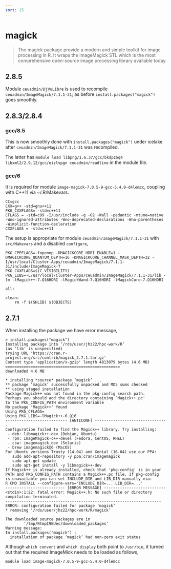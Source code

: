 ```yaml
---
sort: 15
---
```


# magick

> The magick package provide a modern and simple toolkit for image processing in R. It wraps the ImageMagick STL which is the most comprehensive open-source image processing library available today.

## 2.8.5

Module `ceuadmin/DjVuLibre` is used to recompile `ceuadmin/ImageMagick/7.1.1-31`; as before `install.packages("magick")` goes smoothly.

## 2.8.3/2.8.4

### gcc/8.5

This is now smoothly done with `install.packages("magick")` under icelake after `ceuadmin/ImageMagick/7.1.1-31` was recompiled.

The latter has `module load libpng/1.6.37/gcc/bkdpz5q4 libxml2/2.9.12/gcc/eizlvpgn ceuadmin/readline` in the module file.

### gcc/6

It is required for module `image-magick-7.0.5-9-gcc-5.4.0-d4lemcc`, coupling with C++11 via ~/.R/Makevars.

```
CC=gcc
CXX=g++ -std=gnu++11
PKG_CXXFLAGS= -std=c++11
CFLAGS = -std=c99 -I/usr/include -g -O2 -Wall -pedantic -mtune=native -Wno-ignored-attributes -Wno-deprecated-declarations -Wno-parentheses -Wimplicit-function-declaration
CXXFLAGS = -std=c++11
```

The setup is appropriate for module `ceuadmin/ImageMagick/7.1.1-31` with `src/Makevars` and a disabled `configure`,

```
PKG_CPPFLAGS=-fopenmp -DMAGICKCORE_HDRI_ENABLE=1 -DMAGICKCORE_QUANTUM_DEPTH=16 -DMAGICKCORE_CHANNEL_MASK_DEPTH=32 -I/usr/local/Cluster-Apps/ceuadmin/ImageMagick/7.1.1-31/include/ImageMagick-7
PKG_CXXFLAGS=$(C_VISIBILITY)
PKG_LIBS=-L/usr/local/Cluster-Apps/ceuadmin/ImageMagick/7.1.1-31/lib -lm -lMagick++-7.Q16HDRI -lMagickWand-7.Q16HDRI -lMagickCore-7.Q16HDRI

all:

clean:
	rm -f $(SHLIB) $(OBJECTS)
```

## 2.7.1

When installing the package we have error message,

```
> install.packages("magick")
Installing package into ‘/rds/user/jhz22/hpc-work/R’
(as ‘lib’ is unspecified)
trying URL 'https://cran.r-project.org/src/contrib/magick_2.7.1.tar.gz'
Content type 'application/x-gzip' length 4813079 bytes (4.6 MB)
==================================================
downloaded 4.6 MB

* installing *source* package ‘magick’ ...
** package ‘magick’ successfully unpacked and MD5 sums checked
** using staged installation
Package Magick++ was not found in the pkg-config search path.
Perhaps you should add the directory containing `Magick++.pc'
to the PKG_CONFIG_PATH environment variable
No package 'Magick++' found
Using PKG_CFLAGS=
Using PKG_LIBS=-lMagick++-6.Q16
--------------------------- [ANTICONF] --------------------------------
Configuration failed to find the Magick++ library. Try installing:
 - deb: libmagick++-dev (Debian, Ubuntu)
 - rpm: ImageMagick-c++-devel (Fedora, CentOS, RHEL)
 - csw: imagemagick_dev (Solaris)
 - brew imagemagick@6 (MacOS)
For Ubuntu versions Trusty (14.04) and Xenial (16.04) use our PPA:
   sudo add-apt-repository -y ppa:cran/imagemagick
   sudo apt-get update
   sudo apt-get install -y libmagick++-dev
If Magick++ is already installed, check that 'pkg-config' is in your
PATH and PKG_CONFIG_PATH contains a Magick++.pc file. If pkg-config
is unavailable you can set INCLUDE_DIR and LIB_DIR manually via:
R CMD INSTALL --configure-vars='INCLUDE_DIR=... LIB_DIR=...'
-------------------------- [ERROR MESSAGE] ---------------------------
<stdin>:1:22: fatal error: Magick++.h: No such file or directory
compilation terminated.
--------------------------------------------------------------------
ERROR: configuration failed for package ‘magick’
* removing ‘/rds/user/jhz22/hpc-work/R/magick’

The downloaded source packages are in
        ‘/tmp/RtmpI9BUec/downloaded_packages’
Warning message:
In install.packages("magick") :
  installation of package ‘magick’ had non-zero exit status
```

Although `which convert` and `which display` both point to `/usr/bin`,
it turned out that the required ImageMick needs to be loaded as follows,

```bash
module load image-magick-7.0.5-9-gcc-5.4.0-d4lemcc
```
